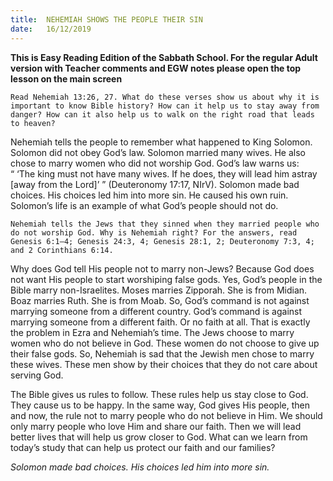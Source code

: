 ```yaml
---
title:  NEHEMIAH SHOWS THE PEOPLE THEIR SIN
date:   16/12/2019
---
```


**This is Easy Reading Edition of the Sabbath School. For the regular Adult version with Teacher comments and EGW notes please open the top lesson on the main screen** 

`Read Nehemiah 13:26, 27. What do these verses show us about why it is important to know Bible history? How can it help us to stay away from danger? How can it also help us to walk on the right road that leads to heaven?`

Nehemiah tells the people to remember what happened to King Solomon. Solomon did not obey God’s law. Solomon married many wives. He also chose to marry women who did not worship God. God’s law warns us: “ ‘The king must not have many wives. If he does, they will lead him astray [away from the Lord]’ ” (Deuteronomy 17:17, NIrV). Solomon made bad choices. His choices led him into more sin. He caused his own ruin. Solomon’s life is an example of what God’s people should not do. 

`Nehemiah tells the Jews that they sinned when they married people who do not worship God. Why is Nehemiah right? For the answers, read Genesis 6:1–4; Genesis 24:3, 4; Genesis 28:1, 2; Deuteronomy 7:3, 4; and 2 Corinthians 6:14.`

Why does God tell His people not to marry non-Jews? Because God does not want His people to start worshiping false gods. Yes, God’s people in the Bible marry non-Israelites. Moses marries Zipporah. She is from Midian. Boaz marries Ruth. She is from Moab. So, God’s command is not against marrying someone from a different country. God’s command is against marrying someone from a different faith. Or no faith at all. That is exactly the problem in Ezra and Nehemiah’s time. The Jews choose to marry women who do not believe in God. These women do not choose to give up their false gods. So, Nehemiah is sad that the Jewish men chose to marry these wives. These men show by their choices that they do not care about serving God.

The Bible gives us rules to follow. These rules help us stay close to God. They cause us to be happy. In the same way, God gives His people, then and now, the rule not to marry people who do not believe in Him. We should only marry people who love Him and share our faith. Then we will lead better lives that will help us grow closer to God.
What can we learn from today’s study that can help us protect our faith and our families?

_Solomon made bad choices. His choices led him into more sin._
